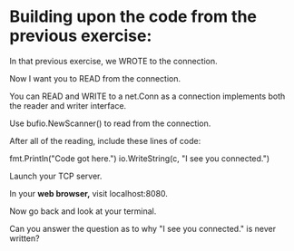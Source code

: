 # Building upon the code from the previous exercise:

In that previous exercise, we WROTE to the connection.

Now I want you to READ from the connection.

You can READ and WRITE to a net.Conn as a connection implements both the reader and writer interface.

Use bufio.NewScanner() to read from the connection.

After all of the reading, include these lines of code:

fmt.Println("Code got here.")
io.WriteString(c, "I see you connected.")

Launch your TCP server.

In your **web browser,** visit localhost:8080.

Now go back and look at your terminal.

Can you answer the question as to why "I see you connected." is never written?
